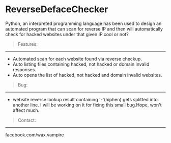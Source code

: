 
# ReverseDefaceChecker
Python, an interpreted programming language has been used to design an automated program that can scan for reverse IP and then will automatically check for hacked websites under that given IP.cool or not?
> Features:
---------
* Automated scan for each website found via reverse checkup.
* Auto listing files containing hacked, not hacked or domain invalid responses.
* Auto opens the list of hacked, not hacked and domain invalid websites.

> Bug:
----
* website reverse lookup result containing '-'(hiphen) gets splitted into another line.
I will be working on it for fixing this small bug.Hope, won't affect much.

> Contact:
--------
facebook.com/wax.vampire
